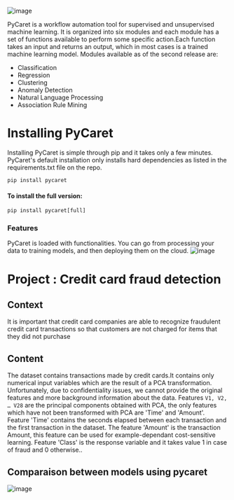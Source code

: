 ![image](https://user-images.githubusercontent.com/108592629/234149627-201787e1-fed1-4466-907a-0911608576ab.png)


PyCaret is a workflow automation tool for supervised and unsupervised machine learning. It is organized into six modules and each module has a set of functions available to perform some specific action.Each function takes an input and returns an output, which in most cases is a trained machine learning model. Modules available as of the second release are:

* Classification
* Regression
* Clustering
* Anomaly Detection
* Natural Language Processing
* Association Rule Mining



# Installing PyCaret

Installing PyCaret is simple through pip and it takes only a few minutes. PyCaret's default installation only installs hard dependencies as listed in the requirements.txt file on the repo.

``pip install pycaret``

#### To install the full version:

``pip install pycaret[full]``

### Features

PyCaret is loaded with functionalities. You can go from processing your data to training models, and then deploying them on the cloud.
![image](https://user-images.githubusercontent.com/108592629/234149701-e01b7bb6-5f5b-4d2b-931f-f391f0dffbfb.png)



# Project : Credit card fraud detection


## Context 
It is important that credit card companies are able to recognize fraudulent credit card transactions so that customers are not charged for items that they did not purchase

## Content

The dataset contains transactions made by credit cards.It contains only numerical input variables which are the result of a PCA transformation. Unfortunately, due to confidentiality issues, we cannot provide the original features and more background information about the data. Features ``V1, V2, … V28`` are the principal components obtained with PCA, the only features which have not been transformed with PCA are 'Time' and 'Amount'. Feature 'Time' contains the seconds elapsed between each transaction and the first transaction in the dataset. The feature 'Amount' is the transaction Amount, this feature can be used for example-dependant cost-sensitive learning. Feature 'Class' is the response variable and it takes value 1 in case of fraud and 0 otherwise..

## Comparaison between models using pycaret
![image](https://user-images.githubusercontent.com/108592629/234154939-41a0168d-da1b-40ce-86d2-b217d82ba22a.png)
